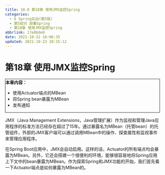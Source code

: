 ```yaml
---
title: 18.0 第18章 使用JMX监控Spring
categories: 
  - 6 Spring实战(第5版)
  - 第5部分 部署Spring
  - 第18章 使用JMX监控Spring
abbrlink: 17e86de0
date: 2021-10-22 16:06:35
updated: 2021-10-23 20:15:12
---
```

# 第18章 使用JMX监控Spring

<div style="border:1px solid;"><strong>本章内容：</strong><ul><li>使用Actuator端点的MBean</li><li>将Spring bean暴露为MBean</li><li>发布通知</li></ul></div>

JMX（Java Management Extensions，Java管理扩展）作为监视和管理Java应用程序的标准方法已经存在超过了15年。通过暴露名为MBean（托管bean）的托管组件，外部的JMX客户端可以通过调用MBean中的操作、探查属性和监视事件来管理应用程序。

在Spring Boot应用中，JMX会自动启用。这样的话，Actuator的所有端点均会暴露为MBean。另外，它还会搭建一个很便利的环境，能够很容易地将Spring应用上下文中的bean暴露为MBean。作为探索Spring和JMX功能的开始，我们首先看一下Actuator端点是如何暴露为MBean的。
